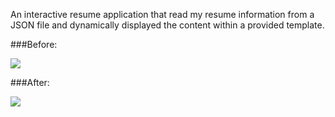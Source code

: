 
An interactive resume application that read my resume information from a JSON file and dynamically displayed the content within a provided template.


###Before:

![](http://i.imgur.com/pWU1Xbl.png)

###After:

![](http://i.imgur.com/etrMPo1.png?1)

